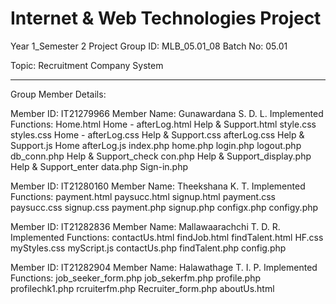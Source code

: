 # Internet & Web Technologies Project
Year 1_Semester 2
Project Group ID: MLB_05.01_08
Batch No: 05.01

Topic: Recruitment Company System

*******************************************************************************
Group Member Details:

Member ID: IT21279966
Member Name: Gunawardana S. D. L.
Implemented Functions: 
    Home.html
    Home - afterLog.html
    Help & Support.html
    style.css
    styles.css
    Home - afterLog.css
    Help & Support.css
    afterLog.css
    Help & Support.js
    Home afterLog.js
    index.php
    home.php
    login.php
    logout.php
    db_conn.php
    Help & Support_check con.php
    Help & Support_display.php
    Help & Support_enter data.php
    Sign-in.php


Member ID: IT21280160
Member Name: Theekshana K. T.
Implemented Functions:
    payment.html
    paysucc.html
    signup.html
    payment.css
    paysucc.css
    signup.css
    payment.php
    signup.php
    configx.php
    configy.php


Member ID: IT21282836
Member Name: Mallawaarachchi T. D. R.
Implemented Functions:
    contactUs.html
    findJob.html
    findTalent.html
    HF.css
    myStyles.css
    myScript.js
    contactUs.php
    findTalent.php
    config.php
    
    
Member ID: IT21282904
Member Name: Halawathage T. I. P.
Implemented Functions:
    job_seeker_form.php
    job_sekerfm.php
    profile.php
    profilechk1.php
    rcruiterfm.php
    Recruiter_form.php
    aboutUs.html
